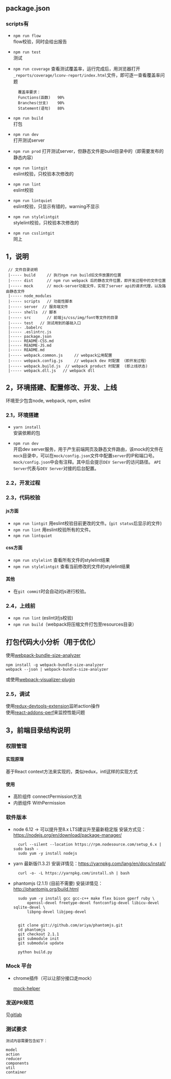 ## package.json

### scripts有
- `npm run flow`    
    flow校验，同时会给出报告    
- `npm run test`    
    测试
- `npm run coverage`
    查看测试覆盖率，运行完成后，用浏览器打开`_reports/coverage/lconv-report/index.html`文件，即可逐一查看覆盖率问题
        
        覆盖率要求：
        Functions(函数)   90%
        Branches(分支)    90%
        Statement(语句)   80%

- `npm run build`     
    打包
- `npm run dev`    
    打开测试server
- `npm run prod`
    打开测试server，但静态文件是build目录中的（即需要发布的静态内容）
- `npm run lintgit`    
    eslint校验，只校验本次修改的
- `npm run lint`    
    eslint校验
- `npm run lintquiet`    
    eslint校验，只显示有错的，warning不显示
- `npm run stylelintgit`    
    stylelint校验，只校验本次修改的    
- `npm run csslintgit`    
    同上


## 1，说明
     
     // 文件目录说明
     |----- build     // 执行npm run build后文件放置的位置
     |----- dist      // npm run webpack 后的静态文件位置，即开发过程中的文件位置
     |----- mock      // mock-server功能文件，实现了server api的请求代理，以及路由静态文件
     |----- node_modules   
     |----- scripts   // 功能性脚本
     |----- server  // 服务端文件
     |----- shells  // 脚本
     |----- src       // 前端js/css/img/font等文件的目录
     |----- test   // 测试用到的基础入口
     |----- .babelrc
     |----- .eslintrc.js
     |----- package.json
     |----- README-CSS.md
     |----- README-JS.md
     |----- README.md
     |----- webpack.common.js     // webpack公用配置
     |----- webpack.config.js     // webpack dev 时配置 （即开发过程）
     |----- webpack.build.js  // webpack product 时配置  (即上线状态)
     |----- webpack.dll.js   // webpack dll 

## 2，环境搭建、配置修改、开发、上线
环境至少包含node, webpack, npm, eslint    


### 2.1，环境搭建
- `yarn install`   
    安装依赖的包     

- `npm run dev`    
    开启dev server服务，用于产生前端网页及静态文件路由，该mock的文件在`mock`目录中，可以在`mock/config.json`文件中配置`server`的IP和端口号。`mock/config.json`中会有注释。其中后会提示`DEV Server`的访问路径。 `API Server`代表与`DEV Server`对接的后台配置。      

        
### 2.2，开发过程

### 2.3，代码校验
#### js方面
- `npm run lintgit`  用eslint校验目前更改的文件。(`git status`后显示的文件)      
- `npm run lint`  用eslint校验所有的文件。
- `npm run lintquiet`

#### css方面
- `npm run stylelint` 查看所有文件的stylelint结果
- `npm run stylelintgit` 查看当前修改的文件的stylelint结果

#### 其他
- 在`git commit`时会自动对js进行校验。


### 2.4，上线前
- `npm run lint`  (eslint对js校验)
- `npm run build`（webpack将压缩文件打包至resources目录）     

## 打包代码大小分析（用于优化）    
使用[webpack-bundle-size-analyzer](https://github.com/robertknight/webpack-bundle-size-analyzer)    
    
    npm install -g webpack-bundle-size-analyzer
    webpack --json | webpack-bundle-size-analyzer

或使用[webpack-visualizer-plugin](https://www.npmjs.com/package/webpack-visualizer-plugin)    

### 2.5，调试
使用[redux-devtools-extension](https://github.com/zalmoxisus/redux-devtools-extension)监听action操作    
使用[react-addons-perf](https://facebook.github.io/react/docs/perf.html)来监控性能问题     



    
## 3，前端目录结构说明


### 权限管理
#### 实现原理
基于React context方法来实现的，类似redux，intl这样的实现方式

#### 使用
- 高阶组件
    connectPermission方法
- 内嵌组件
    WithPermission

### 软件版本
- node 6.12 -> 可以提升至8.x LTS建议升至最新稳定版
    安装方式见：https://nodejs.org/en/download/package-manager/

        curl --silent --location https://rpm.nodesource.com/setup_6.x | sudo bash -
        sudo yum -y install nodejs

- yarn 最新版(1.3.2)
    安装详情见：https://yarnpkg.com/lang/en/docs/install/

        curl -o- -L https://yarnpkg.com/install.sh | bash
- phantomjs (2.1.1)  (目前不需要)
    安装详情见：http://phantomjs.org/build.html

        sudo yum -y install gcc gcc-c++ make flex bison gperf ruby \
            openssl-devel freetype-devel fontconfig-devel libicu-devel sqlite-devel \
            libpng-devel libjpeg-devel
        

        git clone git://github.com/ariya/phantomjs.git
        cd phantomjs
        git checkout 2.1.1
        git submodule init
        git submodule update

        python build.py


### Mock 平台
- chrome插件（可以让部分接口走mock）

    [mock-helper](https://github.com/alphalion-tool/mock-helper)


### 发送PR规范
见[gitlab](https://github.com/alphalion-tool/frontend-standard/blob/master/gitlab.md)

### 测试要求

    测试内容需要包含如下：
    
    model
    action
    reducer
    components
    util
    container
    

